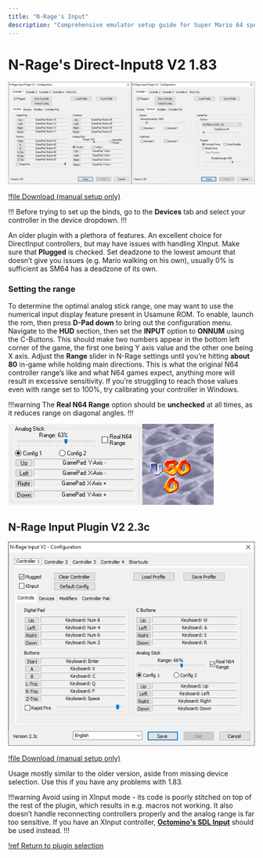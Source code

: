 ```yaml
---
title: "N-Rage's Input"
description: "Comprehensive emulator setup guide for Super Mario 64 speedruns"
---
```


# N-Rage's Direct-Input8 V2 1.83

![](./img/nrage183.png)

[!file Download (manual setup only)](https://www.dropbox.com/s/31fdrxuxjybzzu0/nrplugin2_183.zip?dl=1)

!!!
Before trying to set up the binds, go to the **Devices** tab and select your controller in the device dropdown.
!!!

An older plugin with a plethora of features. An excellent choice for DirectInput controllers, but may have issues with handling XInput. Make sure that **Plugged** is checked. Set deadzone to the lowest amount that doesn’t give you issues (e.g. Mario walking on his own), usually 0% is sufficient as SM64 has a deadzone of its own.

### Setting the range

To determine the optimal analog stick range, one may want to use the numerical input display feature present in Usamune ROM. To enable, launch the rom, then press **D-Pad down** to bring out the configuration menu. Navigate to the **HUD** section, then set the **INPUT** option to **ONNUM** using the C-Buttons. This should make two numbers appear in the bottom left corner of the game, the first one being Y axis value and the other one being X axis. Adjust the **Range** slider in N-Rage settings until you’re hitting **about 80** in-game while holding main directions. This is what the original N64 controller range’s like and what N64 games expect, anything more will result in excessive sensitivity. If you’re struggling to reach those values even with range set to 100%, try calibrating your controller in Windows.

!!!warning
The **Real N64 Range** option should be **unchecked** at all times, as it reduces range on diagonal angles.
!!!

![An example of the range being set correctly](./img/range_correct.png)

## N-Rage Input Plugin V2 2.3c

![](./img/nrage23c.png)

[!file Download (manual setup only)](https://www.dropbox.com/s/o92omr2tg7i0gyj/NRage_Input_V2.3d.zip?dl=1)

Usage mostly similar to the older version, aside from missing device selection. Use this if you have any problems with 1.83.

!!!warning
Avoid using in XInput mode - its code is poorly stitched on top of the rest of the plugin, which results in e.g. macros not working. It also doesn’t handle reconnecting controllers properly and the analog range is far too sensitive. If you have an XInput controller, [**Octomino's SDL Input**](octomino.md) should be used instead.
!!!

[!ref Return to plugin selection](plugin_setup.md#plugin-selection)
